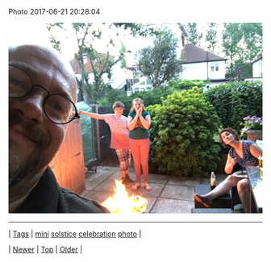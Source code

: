 <!--
title: Photo 2017-06-21 20
date: 2020-06-28T15:27:00.168Z
tags: mini, solstice, celebration, photo
-->


Photo 2017-06-21 20:28:04

![](162096318959-0.jpg)

<!--BOTTOM-POST-NAVIGATION-->
---

| [Tags](tags.md) | [mini](tag-mini.md) [solstice](tag-solstice.md) [celebration](tag-celebration.md) [photo](tag-photo.md) |

| [Newer](162082622649.md) | [Top](index.md) | [Older](162120432054.md) |